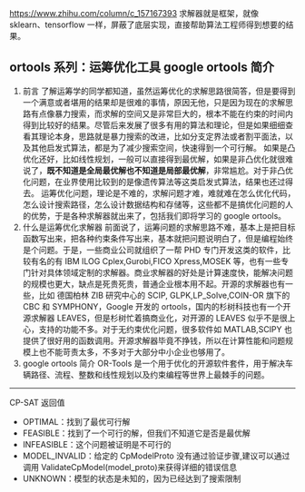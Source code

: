 https://www.zhihu.com/column/c_157167393
求解器就是框架，就像 sklearn、tensorflow 一样，屏蔽了底层实现，直接帮助算法工程师得到想要的结果。

## ortools 系列：运筹优化工具 google ortools 简介

1. 前言
   了解运筹学的同学都知道，虽然运筹优化的求解思路很简答，但是要得到一个满意或者堪用的结果却是很难的事情，原因无他，只是因为现在的求解思路有点像暴力搜索，而求解的空间又是非常巨大的，根本不能在约束的时间内得到比较好的结果。尽管后来发展了很多有用的算法和理论，但是如果细细查看其理论本身，思路就是暴力搜索的改进，比如分支定界法或者割平面法，以及其他启发式算法，都是为了减少搜索空间，快速得到一个可行解。
   如果是凸优化还好，比如线性规划，一般可以直接得到最优解，如果是非凸优化就很难说了，**既不知道是全局最优解也不知道是局部最优解**，非常尴尬。对于非凸优化问题，在业界使用比较到的是像遗传算法等这类启发式算法，结果也还过得去。
   运筹优化问题，理论是不难的，求解问题才难，难就难在怎么优化代码，怎么设计搜索路径，怎么设计数据结构和存储等，这些都不是搞优化问题的人的优势，于是各种求解器就出来了，包括我们即将学习的 google ortools。
2. 什么是运筹优化求解器
   前面说了，运筹问题的求解思路不难，基本上是把目标函数写出来，把各种约束条件写出来，基本就把问题说明白了，但是编程始终是个问题。于是，一些商业公司就组织了一帮 PHD 专门开发这类的软件，比较有名的有 IBM ILOG Cplex,Gurobi,FICO Xpress,MOSEK 等，也有一些专门针对具体领域定制的求解器。商业求解器的好处是计算速度快，能解决问题的规模也更大，缺点是死贵死贵，普通企业根本用不起。开源的求解器也有一些，比如 德国柏林 ZIB 研究中心的 SCIP, GLPK,LP_Solve,COIN-OR 旗下的 CBC 和 SYMPHONY，Google 开发的 ortools，国内的杉树科技也有一个开源求解器 LEAVES，但是杉树忙着搞商业化，对开源的 LEAVES 似乎不是很上心，支持的功能不多。对于无约束优化问题，很多软件如 MATLAB,SCIPY 也提供了很好用的函数调用。开源求解器毕竟不挣钱，所以在计算性能和问题规模上也不能苛责太多，不多对于大部分中小企业也够用了。
3. google ortools 简介
   OR-Tools 是一个用于优化的开源软件套件，用于解决车辆路径、流程、整数和线性规划以及约束编程等世界上最棘手的问题。

---

CP-SAT 返回值

- OPTIMAL：找到了最优可行解
- FEASIBLE：找到了一个可行的解，但我们不知道它是否是最优解
- INFEASIBLE：这个问题被证明是不可行的
- MODEL_INVALID：给定的 CpModelProto 没有通过验证步骤,建议可以通过调用 ValidateCpModel(model_proto)来获得详细的错误信息
- UNKNOWN：模型的状态是未知的，因为已经达到了搜索限制
